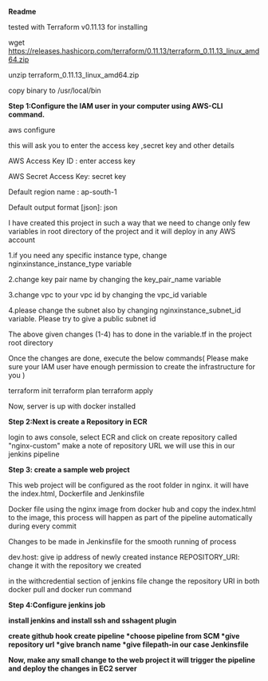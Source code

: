 <b>Readme</b> 

tested with Terraform v0.11.13
for installing

wget https://releases.hashicorp.com/terraform/0.11.13/terraform_0.11.13_linux_amd64.zip

unzip terraform_0.11.13_linux_amd64.zip

copy binary to /usr/local/bin

<b>Step 1:Configure the IAM user in your computer using AWS-CLI command.</b>

aws configure

this will ask you to enter the access key ,secret key and other details

AWS Access Key ID : enter access key

AWS Secret Access Key: secret key

Default region name : ap-south-1

Default output format [json]: json

I have created this project in such a way that we need to change only few variables in root directory of the project and it will deploy in any AWS account

1.if you need any specific instance type, change nginxinstance_instance_type variable

2.change key pair name by changing the key_pair_name variable

3.change vpc to your vpc id by changing the vpc_id variable

4.please change the subnet also by changing nginxinstance_subnet_id variable. Please try to give a public subnet id

The above given changes (1-4) has to done in the variable.tf in the project root directory

Once the changes are done, execute the below commands( Please make sure your IAM user  have enough permission to create the infrastructure for you )


terraform init
terraform plan
terraform apply


Now, server is up with docker installed

<b>Step 2:Next is create a Repository in ECR</b>

login to aws console, select ECR and click on create repository called "nginx-custom" make a note of repository URL we will use this in our jenkins pipeline


<b>Step 3: create a sample web project </b>

This web project will be configured as the root folder in nginx. it will have the index.html, Dockerfile and Jenkinsfile

Docker file using the nginx image from docker hub and  copy the index.html to the image, this process will happen as part of the pipeline automatically during every commit

Changes to be made in Jenkinsfile for the smooth running of process

dev.host: give ip address of newly created instance
REPOSITORY_URI: change it with the repository we created 

in the withcredential section of jenkins file change the repository URI in both docker pull and docker run command



<b>Step 4:Configure jenkins job <b>

install jenkins and install ssh and sshagent plugin

create github hook
create pipeline
  *choose pipeline from SCM
  *give repository url
  *give branch name
  *give filepath-in our case Jenkinsfile



Now, make any small change to the web project it will trigger the pipeline and deploy the changes in EC2 server














